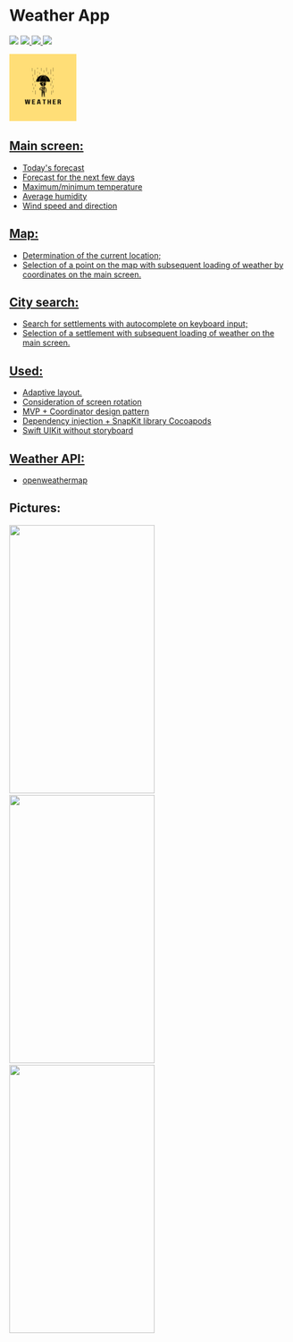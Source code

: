 # Weather App

<p align="left">	
<img src="https://img.shields.io/badge/version-1.0.1-blue">
</a>
<a href="https://www.linkedin.com/in/anatoliyostapenko">
<img src="https://img.shields.io/badge/linkedin-%230077B5.svg">
</a>
<a href="https://www.swift.org">
<img src="https://img.shields.io/badge/swift-F54A2A">
<a href="https://developer.apple.com/documentation/ios-ipados-release-notes/ios-ipados-16_2-release-notes">
<img src="https://img.shields.io/badge/iOS 16.2-000000?">
</p>

<p align="left">	
<img src="weather.png" width="120" height="120">
</p>

## Main screen:
- Today's forecast
- Forecast for the next few days
- Maximum/minimum temperature
- Average humidity
- Wind speed and direction

## Map:
- Determination of the current location;
- Selection of a point on the map with subsequent loading of weather by coordinates on the main screen.

## City search:
- Search for settlements with autocomplete on keyboard input;
- Selection of a settlement with subsequent loading of weather on the main screen.

## Used:
- Adaptive layout.
- Consideration of screen rotation
- MVP + Coordinator design pattern
- Dependency injection + SnapKit library Cocoapods
- Swift UIKit without storyboard

## Weather API:
- [openweathermap](https://openweathermap.org/api)

## Pictures:
<p align="left">	
<img src="picFirst.png" width="260" height="480">
</a>
<img src="picSecond.png" width="260" height="480">
</a>
<img src="picLondon.png" width="260" height="480">
</p>
